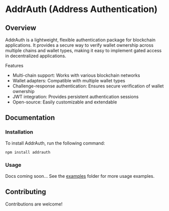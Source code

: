 # AddrAuth (Address Authentication)

## Overview

AddrAuth is a lightweight, flexible authentication package for blockchain applications. It provides a secure way to verify wallet ownership across multiple chains and wallet types, making it easy to implement gated access in decentralized applications.

Features

- Multi-chain support: Works with various blockchain networks
- Wallet adapters: Compatible with multiple wallet types
- Challenge-response authentication: Ensures secure verification of wallet ownership
- JWT integration: Provides persistent authentication sessions
- Open-source: Easily customizable and extendable

## Documentation

### Installation

To install AddrAuth, run the following command:

```bash
npm install addrauth
```

### Usage

Docs coming soon...
See the [examples](https://github.com/crimson-code/AddrAuth/tree/main/examples) folder for more usage examples.

## Contributing

Contributions are welcome!
